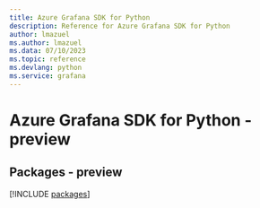 ```yaml
---
title: Azure Grafana SDK for Python
description: Reference for Azure Grafana SDK for Python
author: lmazuel
ms.author: lmazuel
ms.data: 07/10/2023
ms.topic: reference
ms.devlang: python
ms.service: grafana
---
```

# Azure Grafana SDK for Python - preview
## Packages - preview
[!INCLUDE [packages](grafana-index.md)]